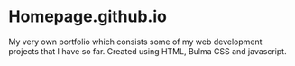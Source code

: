 # Homepage.github.io
My very own portfolio which consists some of my web development projects that I have so far. Created using HTML, Bulma CSS and javascript.
